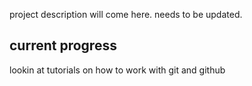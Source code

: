 project description will come here.
needs to be updated.

## current progress
lookin at tutorials on how to work with git and github